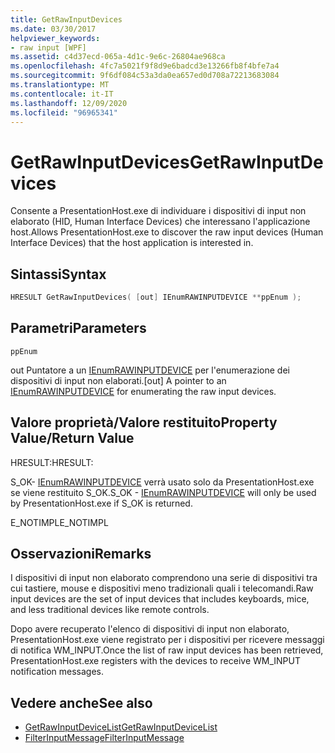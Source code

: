 ```yaml
---
title: GetRawInputDevices
ms.date: 03/30/2017
helpviewer_keywords:
- raw input [WPF]
ms.assetid: c4d37ecd-065a-4d1c-9e6c-26804ae968ca
ms.openlocfilehash: 4fc7a5021f9f8d9e6badcd3e13266fb8f4bfe7a4
ms.sourcegitcommit: 9f6df084c53a3da0ea657ed0d708a72213683084
ms.translationtype: MT
ms.contentlocale: it-IT
ms.lasthandoff: 12/09/2020
ms.locfileid: "96965341"
---
```

# <a name="getrawinputdevices"></a><span data-ttu-id="a59b2-102">GetRawInputDevices</span><span class="sxs-lookup"><span data-stu-id="a59b2-102">GetRawInputDevices</span></span>
<span data-ttu-id="a59b2-103">Consente a PresentationHost.exe di individuare i dispositivi di input non elaborato (HID, Human Interface Devices) che interessano l'applicazione host.</span><span class="sxs-lookup"><span data-stu-id="a59b2-103">Allows PresentationHost.exe to discover the raw input devices (Human Interface Devices) that the host application is interested in.</span></span>  
  
## <a name="syntax"></a><span data-ttu-id="a59b2-104">Sintassi</span><span class="sxs-lookup"><span data-stu-id="a59b2-104">Syntax</span></span>  
  
```cpp  
HRESULT GetRawInputDevices( [out] IEnumRAWINPUTDEVICE **ppEnum );  
```  
  
## <a name="parameters"></a><span data-ttu-id="a59b2-105">Parametri</span><span class="sxs-lookup"><span data-stu-id="a59b2-105">Parameters</span></span>  
 `ppEnum`  
  
 <span data-ttu-id="a59b2-106">out Puntatore a un [IEnumRAWINPUTDEVICE](ienumrawinputdevice.md) per l'enumerazione dei dispositivi di input non elaborati.</span><span class="sxs-lookup"><span data-stu-id="a59b2-106">[out] A pointer to an [IEnumRAWINPUTDEVICE](ienumrawinputdevice.md) for enumerating the raw input devices.</span></span>  
  
## <a name="property-valuereturn-value"></a><span data-ttu-id="a59b2-107">Valore proprietà/Valore restituito</span><span class="sxs-lookup"><span data-stu-id="a59b2-107">Property Value/Return Value</span></span>  
 <span data-ttu-id="a59b2-108">HRESULT:</span><span class="sxs-lookup"><span data-stu-id="a59b2-108">HRESULT:</span></span>  
  
 <span data-ttu-id="a59b2-109">S_OK- [IEnumRAWINPUTDEVICE](ienumrawinputdevice.md) verrà usato solo da PresentationHost.exe se viene restituito S_OK.</span><span class="sxs-lookup"><span data-stu-id="a59b2-109">S_OK - [IEnumRAWINPUTDEVICE](ienumrawinputdevice.md) will only be used by PresentationHost.exe if S_OK is returned.</span></span>  
  
 <span data-ttu-id="a59b2-110">E_NOTIMPL</span><span class="sxs-lookup"><span data-stu-id="a59b2-110">E_NOTIMPL</span></span>  
  
## <a name="remarks"></a><span data-ttu-id="a59b2-111">Osservazioni</span><span class="sxs-lookup"><span data-stu-id="a59b2-111">Remarks</span></span>  
 <span data-ttu-id="a59b2-112">I dispositivi di input non elaborato comprendono una serie di dispositivi tra cui tastiere, mouse e dispositivi meno tradizionali quali i telecomandi.</span><span class="sxs-lookup"><span data-stu-id="a59b2-112">Raw input devices are the set of input devices that includes keyboards, mice, and less traditional devices like remote controls.</span></span>  
  
 <span data-ttu-id="a59b2-113">Dopo avere recuperato l'elenco di dispositivi di input non elaborato, PresentationHost.exe viene registrato per i dispositivi per ricevere messaggi di notifica WM_INPUT.</span><span class="sxs-lookup"><span data-stu-id="a59b2-113">Once the list of raw input devices has been retrieved, PresentationHost.exe registers with the devices to receive WM_INPUT notification messages.</span></span>  
  
## <a name="see-also"></a><span data-ttu-id="a59b2-114">Vedere anche</span><span class="sxs-lookup"><span data-stu-id="a59b2-114">See also</span></span>

- [<span data-ttu-id="a59b2-115">GetRawInputDeviceList</span><span class="sxs-lookup"><span data-stu-id="a59b2-115">GetRawInputDeviceList</span></span>](/windows/desktop/api/winuser/nf-winuser-getrawinputdevicelist)
- [<span data-ttu-id="a59b2-116">FilterInputMessage</span><span class="sxs-lookup"><span data-stu-id="a59b2-116">FilterInputMessage</span></span>](filterinputmessage.md)
